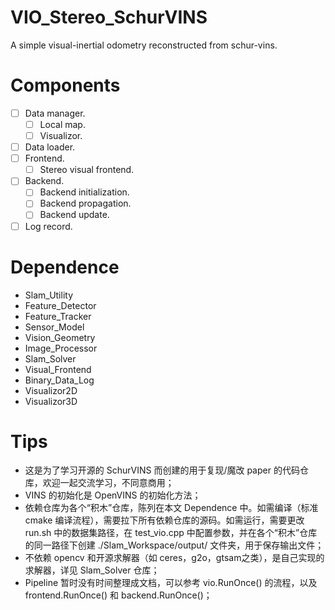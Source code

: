 # VIO_Stereo_SchurVINS
A simple visual-inertial odometry reconstructed from schur-vins.

# Components
- [ ] Data manager.
    - [ ] Local map.
    - [ ] Visualizor.
- [ ] Data loader.
- [ ] Frontend.
    - [ ] Stereo visual frontend.
- [ ] Backend.
    - [ ] Backend initialization.
    - [ ] Backend propagation.
    - [ ] Backend update.
- [ ] Log record.

# Dependence
- Slam_Utility
- Feature_Detector
- Feature_Tracker
- Sensor_Model
- Vision_Geometry
- Image_Processor
- Slam_Solver
- Visual_Frontend
- Binary_Data_Log
- Visualizor2D
- Visualizor3D

# Tips
- 这是为了学习开源的 SchurVINS 而创建的用于复现/魔改 paper 的代码仓库，欢迎一起交流学习，不同意商用；
- VINS 的初始化是 OpenVINS 的初始化方法；
- 依赖仓库为各个“积木”仓库，陈列在本文 Dependence 中。如需编译（标准 cmake 编译流程），需要拉下所有依赖仓库的源码。如需运行，需要更改 run.sh 中的数据集路径，在 test_vio.cpp 中配置参数，并在各个“积木”仓库的同一路径下创建 ./Slam_Workspace/output/ 文件夹，用于保存输出文件；
- 不依赖 opencv 和开源求解器（如 ceres，g2o，gtsam之类），是自己实现的求解器，详见 Slam_Solver 仓库；
- Pipeline 暂时没有时间整理成文档，可以参考 vio.RunOnce() 的流程，以及 frontend.RunOnce() 和 backend.RunOnce()；
